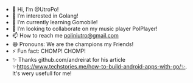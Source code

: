 - 👋 Hi, I’m @UtroPo!
- 👀 I’m interested in Golang!
- 🌱 I’m currently learning Gomobile!
- 💞️ I’m looking to collaborate on my music player PolPlayer!
- 📫 How to reach me poliniutro@gmail.com
- 😄 Pronouns: We are the champions my Friends!
- ⚡ Fun fact: CHOMP! CHOMP!
- ✨ Thanks github.com/andreirat for his article ✨https://www.techstories.me/how-to-build-android-apps-with-go/✨. It's wery usefull for me!
<!---
UtroPo/UtroPo is a ✨ special ✨ repository because its `README.md` (this file) appears on your GitHub profile.
You can click the Preview link to take a look at your changes.
--->
